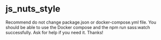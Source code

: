 # js_nuts_style

Recommend do not change package.json or docker-compose.yml file. You should be able to use the Docker compose and the npm run sass:watch successfully. Ask for help if you need it. Thanks!


